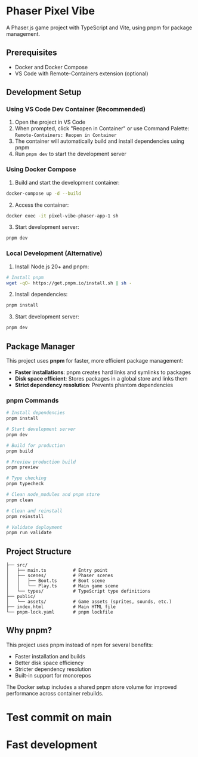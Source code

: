 # Phaser Pixel Vibe

A Phaser.js game project with TypeScript and Vite, using pnpm for package management.

## Prerequisites

- Docker and Docker Compose
- VS Code with Remote-Containers extension (optional)

## Development Setup

### Using VS Code Dev Container (Recommended)

1. Open the project in VS Code
2. When prompted, click "Reopen in Container" or use Command Palette: `Remote-Containers: Reopen in Container`
3. The container will automatically build and install dependencies using pnpm
4. Run `pnpm dev` to start the development server

### Using Docker Compose

1. Build and start the development container:
```bash
docker-compose up -d --build
```

2. Access the container:
```bash
docker exec -it pixel-vibe-phaser-app-1 sh
```

3. Start development server:
```bash
pnpm dev
```

### Local Development (Alternative)

1. Install Node.js 20+ and pnpm:
```bash
# Install pnpm
wget -qO- https://get.pnpm.io/install.sh | sh -
```

2. Install dependencies:
```bash
pnpm install
```

3. Start development server:
```bash
pnpm dev
```

## Package Manager

This project uses **pnpm** for faster, more efficient package management:

- **Faster installations**: pnpm creates hard links and symlinks to packages
- **Disk space efficient**: Stores packages in a global store and links them
- **Strict dependency resolution**: Prevents phantom dependencies

### pnpm Commands

```bash
# Install dependencies
pnpm install

# Start development server
pnpm dev

# Build for production
pnpm build

# Preview production build
pnpm preview

# Type checking
pnpm typecheck

# Clean node_modules and pnpm store
pnpm clean

# Clean and reinstall
pnpm reinstall

# Validate deployment
pnpm run validate
```

## Project Structure

```
├── src/
│   ├── main.ts          # Entry point
│   ├── scenes/          # Phaser scenes
│   │   ├── Boot.ts      # Boot scene
│   │   └── Play.ts      # Main game scene
│   └── types/           # TypeScript type definitions
├── public/
│   └── assets/          # Game assets (sprites, sounds, etc.)
├── index.html           # Main HTML file
└── pnpm-lock.yaml       # pnpm lockfile
```

## Why pnpm?

This project uses pnpm instead of npm for several benefits:
- Faster installation and builds
- Better disk space efficiency
- Stricter dependency resolution
- Built-in support for monorepos

The Docker setup includes a shared pnpm store volume for improved performance across container rebuilds.

# Test commit on main
# Fast development
